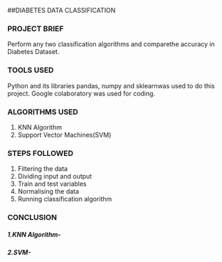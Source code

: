 ##DIABETES DATA CLASSIFICATION

### PROJECT BRIEF

Perform any two classification algorithms and comparethe accuracy in Diabetes Dataset.

### TOOLS USED

Python and its libraries pandas, numpy and sklearnwas used to do this project. Google
colaboratory was used for coding.

### ALGORITHMS USED

1. KNN Algorithm
2. Support Vector Machines(SVM)

### STEPS FOLLOWED

1. Filtering the data
2. Dividing input and output
3. Train and test variables
4. Normalising the data
5. Running classification algorithm

### CONCLUSION

##### 1.KNN Algorithm-


##### 2.SVM-


